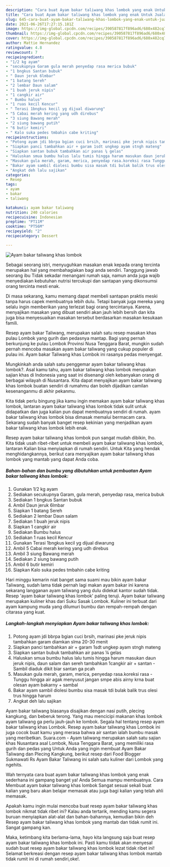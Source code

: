 ```yaml
---
description: "Cara buat Ayam bakar taliwang khas lombok yang enak Untuk Jualan"
title: "Cara buat Ayam bakar taliwang khas lombok yang enak Untuk Jualan"
slug: 645-cara-buat-ayam-bakar-taliwang-khas-lombok-yang-enak-untuk-jualan
date: 2021-06-26T17:27:15.181Z
image: https://img-global.cpcdn.com/recipes/390587817f896ad6/680x482cq70/ayam-bakar-taliwang-khas-lombok-foto-resep-utama.jpg
thumbnail: https://img-global.cpcdn.com/recipes/390587817f896ad6/680x482cq70/ayam-bakar-taliwang-khas-lombok-foto-resep-utama.jpg
cover: https://img-global.cpcdn.com/recipes/390587817f896ad6/680x482cq70/ayam-bakar-taliwang-khas-lombok-foto-resep-utama.jpg
author: Mattie Hernandez
ratingvalue: 4.8
reviewcount: 7
recipeingredient:
- "1/2 kg ayam"
- "secukupnya Garam gula merah penyedap rasa merica bubuk"
- "1 bngkus Santan bubuk"
- " Daun jeruk 6lmbar"
- "1 batang Sereh"
- "2 lembar Daun salam"
- "1 buah jeruk nipis"
- "1 cangkir air"
- " Bumbu halus"
- "1 ruas kecil Kencur"
- " Terasi 1bngkus kecil yg dijual diwarung"
- "5 Cabai merah kering yang udh direbus"
- "3 siung Bawang merah"
- "2 siung bawang putih"
- "6 butir kemiri"
- " Kalo suka pedes tmbahin cabe kriting"
recipeinstructions:
- "Potong ayam jdi bbrpa bgian cuci brsih, marinasi pke jeruk nipis tambahkan garam diamkan slma 20-30 menit"
- "Siapkan panci tambahkan air + garam 1sdt ungkep ayam stngh mateng"
- "Siapkan santan bubuk tambahkan air panas ¼ gelas"
- "Haluskan smua bumbu halus lalu tumis hingga harum masukan daun jeruk nipis, daun salam dan sereh tambahkan 1cangkir air + santan Sambil diaduk dikit biar santan ga pcah"
- "Masukan gula merah, garam, merica, penyedap rasa.koreksi rasa Tunggu hingga air agak menyusut jangan smpe abis airny krna buat olesan ayam bakarny + sambal"
- "Bakar ayam sambil diolesi bumbu sisa masak tdi bulak balik trus olesi trus hingga harum"
- "Angkat deh lalu sajikan"
categories:
- Resep
tags:
- ayam
- bakar
- taliwang

katakunci: ayam bakar taliwang 
nutrition: 240 calories
recipecuisine: Indonesian
preptime: "PT11M"
cooktime: "PT56M"
recipeyield: "2"
recipecategory: Dessert

---
```



![Ayam bakar taliwang khas lombok](https://img-global.cpcdn.com/recipes/390587817f896ad6/680x482cq70/ayam-bakar-taliwang-khas-lombok-foto-resep-utama.jpg)

Sebagai seorang istri, menyuguhkan masakan enak kepada orang tercinta merupakan hal yang membahagiakan bagi anda sendiri. Tanggung jawab seorang ibu Tidak sekadar menangani rumah saja, namun anda juga wajib menyediakan kebutuhan nutrisi tercukupi dan santapan yang dikonsumsi orang tercinta mesti enak.

Di masa  sekarang, kamu memang dapat membeli santapan praktis meski tanpa harus capek membuatnya lebih dulu. Tetapi banyak juga mereka yang selalu ingin memberikan yang terlezat bagi orang tercintanya. Karena, menyajikan masakan yang dibuat sendiri akan jauh lebih bersih dan kita juga bisa menyesuaikan masakan tersebut berdasarkan masakan kesukaan famili. 

Resep ayam bakar Taliwang, merupakan salah satu resep masakan khas pulau Lombok yang gurih dan pedasnya mantap. Bagi yang pernah berkunjung ke pulau Lombok Provinsi Nusa Tenggara Barat, mungkin sudah pernah mencoba masakan ayam bakar taliwang yang cukup populer di pulau ini. Ayam bakar Taliwang khas Lombok ini rasanya pedas menyengat.

Mungkinkah anda salah satu penggemar ayam bakar taliwang khas lombok?. Asal kamu tahu, ayam bakar taliwang khas lombok merupakan sajian khas di Indonesia yang saat ini disenangi oleh kebanyakan orang di berbagai wilayah di Nusantara. Kita dapat menyajikan ayam bakar taliwang khas lombok buatan sendiri di rumahmu dan boleh dijadikan camilan kesenanganmu di akhir pekanmu.

Kita tidak perlu bingung jika kamu ingin memakan ayam bakar taliwang khas lombok, lantaran ayam bakar taliwang khas lombok tidak sulit untuk didapatkan dan juga kalian pun dapat membuatnya sendiri di rumah. ayam bakar taliwang khas lombok bisa dimasak memalui bermacam cara. Sekarang sudah banyak banget resep kekinian yang menjadikan ayam bakar taliwang khas lombok lebih enak.

Resep ayam bakar taliwang khas lombok pun sangat mudah dibikin, lho. Kita tidak usah ribet-ribet untuk membeli ayam bakar taliwang khas lombok, lantaran Kalian bisa menyiapkan di rumah sendiri. Untuk Kita yang hendak menghidangkannya, berikut cara menyajikan ayam bakar taliwang khas lombok yang mantab yang dapat Anda coba.

<!--inarticleads1-->

##### Bahan-bahan dan bumbu yang dibutuhkan untuk pembuatan Ayam bakar taliwang khas lombok:

1. Gunakan 1/2 kg ayam
1. Sediakan secukupnya Garam, gula merah, penyedap rasa, merica bubuk
1. Sediakan 1 bngkus Santan bubuk
1. Ambil  Daun jeruk 6lmbar
1. Siapkan 1 batang Sereh
1. Sediakan 2 lembar Daun salam
1. Sediakan 1 buah jeruk nipis
1. Siapkan 1 cangkir air
1. Sediakan  Bumbu halus
1. Sediakan 1 ruas kecil Kencur
1. Gunakan  Terasi 1bngkus kecil yg dijual diwarung
1. Ambil 5 Cabai merah kering yang udh direbus
1. Ambil 3 siung Bawang merah
1. Sediakan 2 siung bawang putih
1. Ambil 6 butir kemiri
1. Siapkan  Kalo suka pedes tmbahin cabe kriting


Hari minggu kemarin niat banget sama suami mau bikin ayam bakar Taliwang, sudah lama tidak pernah lagi makan ayam bakar ini karena sekarang langganan ayam taliwang yang dulu didekat kantor sudah tidak. Resep &#39;ayam bakar taliwang khas lombok&#39; paling teruji. Ayam bakar taliwang merupakan kuliner khas dari Suku Sasak Lombok. Kuliner ini terbuat dari ayam kampung muda yang dilumuri bumbu dan rempah-rempah dengan citarasa yang kuat. 

<!--inarticleads2-->

##### Langkah-langkah menyiapkan Ayam bakar taliwang khas lombok:

1. Potong ayam jdi bbrpa bgian cuci brsih, marinasi pke jeruk nipis tambahkan garam diamkan slma 20-30 menit
1. Siapkan panci tambahkan air + garam 1sdt ungkep ayam stngh mateng
1. Siapkan santan bubuk tambahkan air panas ¼ gelas
1. Haluskan smua bumbu halus lalu tumis hingga harum masukan daun jeruk nipis, daun salam dan sereh tambahkan 1cangkir air + santan - Sambil diaduk dikit biar santan ga pcah
1. Masukan gula merah, garam, merica, penyedap rasa.koreksi rasa - Tunggu hingga air agak menyusut jangan smpe abis airny krna buat olesan ayam bakarny + sambal
1. Bakar ayam sambil diolesi bumbu sisa masak tdi bulak balik trus olesi trus hingga harum
1. Angkat deh lalu sajikan


Ayam bakar taliwang biasanya disajikan dengan nasi putih, plecing kangkung, dan beberuk terong. Yang mau mencicipi makanan khas lombok ayam taliwang ga perlu jauh-jauh ke lombok. Segala hal tentang resep ayam bakar taliwang khas Lombok. Resep ayam bakar taliwang khas Lombok ini juga cocok buat kamu yang merasa bahwa air santan ialah bumbu masak yang meribetkan. Suara.com - Ayam taliwang merupakan salah satu sajian khas Nusantara asal Lombok, Nusa Tenggara Barat, yang memiliki rasa gurih dan pedas yang Untuk Anda yang ingin membuat Ayam Bakar Taliwang dan Plecing Kangkung, berikut resep dari Food Blogger Sukmawati Rs Ayam Bakar Taliwang ini salah satu kuliner dari Lombok yang ngehits. 

Wah ternyata cara buat ayam bakar taliwang khas lombok yang enak sederhana ini gampang banget ya! Anda Semua mampu membuatnya. Cara Membuat ayam bakar taliwang khas lombok Sangat sesuai sekali buat kalian yang baru akan belajar memasak atau juga bagi kalian yang telah ahli memasak.

Apakah kamu ingin mulai mencoba buat resep ayam bakar taliwang khas lombok nikmat tidak ribet ini? Kalau anda tertarik, mending kamu segera buruan menyiapkan alat-alat dan bahan-bahannya, kemudian bikin deh Resep ayam bakar taliwang khas lombok yang mantab dan tidak rumit ini. Sangat gampang kan. 

Maka, ketimbang kita berlama-lama, hayo kita langsung saja buat resep ayam bakar taliwang khas lombok ini. Pasti kamu tiidak akan menyesal sudah buat resep ayam bakar taliwang khas lombok lezat tidak ribet ini! Selamat berkreasi dengan resep ayam bakar taliwang khas lombok mantab tidak rumit ini di rumah sendiri,oke!.

